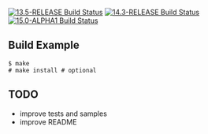 [![13.5-RELEASE Build Status](https://api.cirrus-ci.com/github/ryan-moeller/flualibs.svg?branch=main&task=releases/amd64/13.5-RELEASE)](https://cirrus-ci.com/github/ryan-moeller/flualibs)
[![14.3-RELEASE Build Status](https://api.cirrus-ci.com/github/ryan-moeller/flualibs.svg?branch=main&task=releases/amd64/14.3-RELEASE)](https://cirrus-ci.com/github/ryan-moeller/flualibs)
[![15.0-ALPHA1 Build Status](https://api.cirrus-ci.com/github/ryan-moeller/flualibs.svg?branch=main&task=releases/amd64/15.0-ALPHA1)](https://cirrus-ci.com/github/ryan-moeller/flualibs)

Build Example
-------------

```
$ make
# make install # optional
```

TODO
----

- improve tests and samples
- improve README
